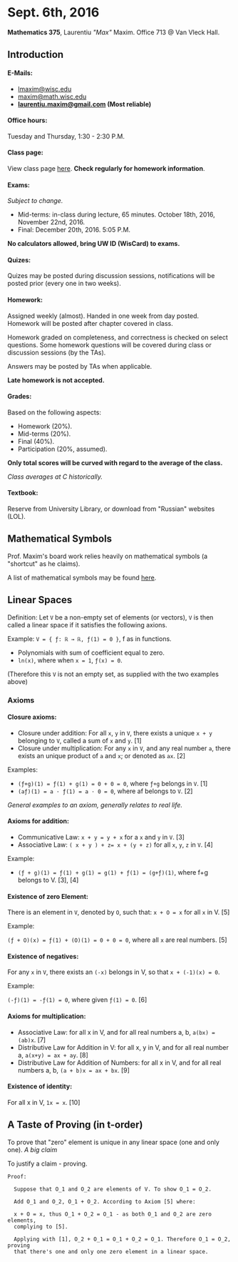 Sept. 6th, 2016
===============

**Mathematics 375**, Laurentiu *"Max"* Maxim. Office 713 @ Van Vleck Hall.

Introduction
------------

#### E-Mails:
- lmaxim@wisc.edu
- maxim@math.wisc.edu
- **laurentiu.maxim@gmail.com (Most reliable)**

#### Office hours:

Tuesday and Thursday, 1:30 - 2:30 P.M.

#### Class page:

View class page [here](http://www.math.wisc.edu/~maxim/375f16.html). **Check regularly for homework information**.

#### Exams:

*Subject to change.*

- Mid-terms: in-class during lecture, 65 minutes. October 18th, 2016, November 22nd, 2016.
- Final: December 20th, 2016. 5:05 P.M.

**No calculators allowed, bring UW ID (WisCard) to exams.**

#### Quizes:

Quizes may be posted during discussion sessions, notifications will be posted prior (every one in two weeks).

#### Homework:

Assigned weekly (almost). Handed in one week from day posted. Homework will be posted after chapter covered in class.

Homework graded on completeness, and correctness is checked on select questions. Some homework questions will be covered during class or discussion sessions (by the TAs).

Answers may be posted by TAs when applicable.

**Late homework is not accepted.**

#### Grades:

Based on the following aspects:

- Homework (20%).
- Mid-terms (20%).
- Final (40%).
- Participation (20%, assumed).

**Only total scores will be curved with regard to the average of the class.**

*Class averages at C historically.*

#### Textbook:

Reserve from University Library, or download from "Russian" websites (LOL).

Mathematical Symbols
--------------------

Prof. Maxim's board work relies heavily on mathematical symbols (a "shortcut" as he claims).

A list of mathematical symbols may be found [here](https://en.wikipedia.org/wiki/List_of_mathematical_symbols).

Linear Spaces
-------------

Definition: Let `V` be a non-empty set of elements (or vectors), `V` is then called a linear space if it satisfies the following axions.

Example: `V = { ƒ: ℝ → ℝ, ƒ(1) = 0 }`, f as in functions.

- Polynomials with sum of coefficient equal to zero.
- `ln(x)`, where when `x = 1`, `ƒ(x) = 0`.

(Therefore this `V` is not an empty set, as supplied with the two examples above)

### Axioms

#### Closure axioms:

- Closure under addition: For all `x`, `y` in `V`, there exists a unique `x + y` belonging to `V`, called a sum of `x` and `y`. [1]
- Closure under multiplication: For any `x` in `V`, and any real number `a`, there exists an unique product of `a` and `x`; or denoted as `ax`. [2]

Examples:

- `(ƒ+g)(1) = ƒ(1) + g(1) = 0 + 0 = 0`, where `ƒ+g` belongs in `V`. [1]
- `(aƒ)(1) = a · ƒ(1) = a · 0 = 0`, where af belongs to `V`. [2]

*General examples to an axiom, generally relates to real life.*

#### Axioms for addition:

- Communicative Law: `x + y = y + x` for a `x` and `y` in `V`. [3]
- Associative Law: `( x + y ) + z= x + (y + z)` for all `x`, `y`, `z` in `V`. [4]

Example:

- `(ƒ + g)(1) = ƒ(1) + g(1) = g(1) + ƒ(1) = (g+ƒ)(1)`, where f+g belongs to V. [3], [4]

#### Existence of zero Element:

There is an element in `V`, denoted by `O`, such that: `x + O = x` for all `x` in V. [5]

Example:

`(ƒ + O)(x) = ƒ(1) + (O)(1) = 0 + 0 = 0`, where all `x` are real numbers. [5]

#### Existence of negatives:

For any `x` in `V`, there exists an `(-x)` belongs in V, so that `x + (-1)(x) = 0`.

Example:

`(-ƒ)(1) = -ƒ(1) = 0`, where given `ƒ(1) = 0`. [6]

#### Axioms for multiplication:

- Associative Law: for all x in V, and for all real numbers a, b, `a(bx) = (ab)x`. [7]
- Distributive Law for Addition in V: for all x, y in V, and for all real number a, `a(x+y) = ax + ay`. [8]
- Distributive Law for Addition of Numbers: for all x in V, and for all real numbers a, b, `(a + b)x = ax + bx`. [9]

#### Existence of identity:

For all x in V, `1x = x`. [10]

A Taste of Proving (in t-order)
-------------------------------

To prove that "zero" element is unique in any linear space (one and only one). *A big claim*

To justify a claim - proving.

```
Proof:

  Suppose that O_1 and O_2 are elements of V. To show O_1 = O_2.

  Add O_1 and O_2, O_1 + O_2. According to Axiom [5] where:

  x + O = x, thus O_1 + O_2 = O_1 - as both O_1 and O_2 are zero elements,
  complying to [5].

  Applying with [1], O_2 + O_1 = O_1 + O_2 = O_1. Therefore O_1 = O_2, proving
  that there's one and only one zero element in a linear space.
```
